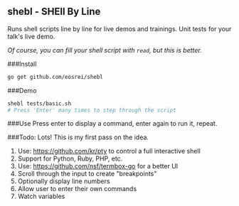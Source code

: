 ## shebl - SHEll By Line

Runs shell scripts line by line for live demos and trainings. Unit tests for
your talk's live demo.

*Of course, you can fill your shell script with `read`, but this is better.*

###Install
```bash
go get github.com/eosrei/shebl
```

###Demo
```bash
shebl tests/basic.sh
# Press 'Enter' many times to step through the script
```
###Use
Press enter to display a command, enter again to run it, repeat.

###Todo:
Lots! This is my first pass on the idea.

1. Use: https://github.com/kr/pty to control a full interactive shell
2. Support for Python, Ruby, PHP, etc.
3. Use: https://github.com/nsf/termbox-go for a better UI
4. Scroll through the input to create "breakpoints"
5. Optionally display line numbers
6. Allow user to enter their own commands
7. Watch variables
